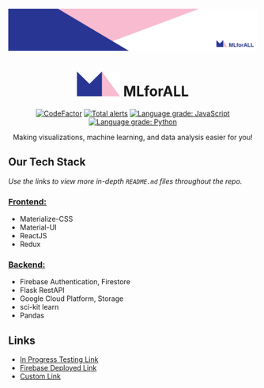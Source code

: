 <p align="center">
<img src="frontend/src/pictures/backgrounds/banner.jpeg" />
</p>

<h1 align="center"> <img src="frontend/src/pictures/backgrounds/logo.png" height="50"/> MLforALL </h1>

<p align="center">
<a href="https://www.codefactor.io/repository/github/lenghuang/mlforall"><img src="https://www.codefactor.io/repository/github/lenghuang/mlforall/badge" alt="CodeFactor" /></a>
<a href="https://lgtm.com/projects/g/lenghuang/MLforAll/alerts/"><img alt="Total alerts" src="https://img.shields.io/lgtm/alerts/g/lenghuang/MLforAll.svg?logo=lgtm&logoWidth=18"/></a>
<a href="https://lgtm.com/projects/g/lenghuang/MLforAll/context:javascript"><img alt="Language grade: JavaScript" src="https://img.shields.io/lgtm/grade/javascript/g/lenghuang/MLforAll.svg?logo=lgtm&logoWidth=18"/></a>
<a href="https://lgtm.com/projects/g/lenghuang/MLforAll/context:python"><img alt="Language grade: Python" src="https://img.shields.io/lgtm/grade/python/g/lenghuang/MLforAll.svg?logo=lgtm&logoWidth=18"/></a>
<p>

<p align="center">
Making visualizations, machine learning, and data analysis easier for you!
</p>


## Our Tech Stack

_Use the links to view more in-depth `README.md` files throughout the repo._

### [Frontend:](https://github.com/lenghuang/MLforAll/tree/master/frontend/src)

-   Materialize-CSS
-   Material-UI
-   ReactJS
-   Redux

### [Backend:](https://github.com/lenghuang/MLforAll/tree/master/api)

-   Firebase Authentication, Firestore
-   Flask RestAPI
-   Google Cloud Platform, Storage
-   sci-kit learn
-   Pandas

## Links

-   [In Progress Testing Link](https://lenghuang.github.io/MLforAll/)
-   [Firebase Deployed Link](https://mlforall-14bf7.firebaseapp.com/)
-   [Custom Link](mlforall.xyz)
